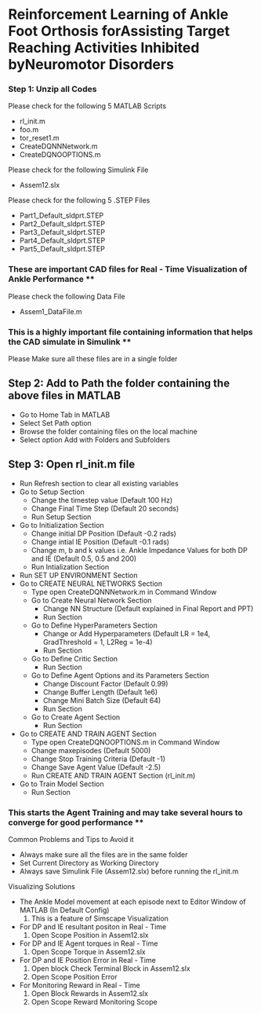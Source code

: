 # Reinforcement Learning of Ankle Foot Orthosis forAssisting Target Reaching Activities Inhibited byNeuromotor Disorders

### Step 1: Unzip all Codes
Please check for the following 5 MATLAB Scripts

- rl_init.m
- foo.m
- tor_reset1.m
- CreateDQNNNetwork.m
- CreateDQNOOPTIONS.m

Please check for the following Simulink File
- Assem12.slx

Please check for the following 5 .STEP Files
- Part1_Default_sldprt.STEP
- Part2_Default_sldprt.STEP
- Part3_Default_sldprt.STEP
- Part4_Default_sldprt.STEP
- Part5_Default_sldprt.STEP

### These are important CAD files for Real - Time Visualization of Ankle Performance **

Please check the following Data File
- Assem1_DataFile.m

### This is a highly important file containing information that helps the CAD simulate in Simulink **

Please Make sure all these files are in a single folder


## Step 2: Add to Path the folder containing the above files in MATLAB
- Go to Home Tab in MATLAB
- Select Set Path option
- Browse the folder containing files on the local machine
- Select option Add with Folders and Subfolders

## Step 3: Open rl_init.m file
- Run Refresh section to clear all existing variables
- Go to Setup Section
	* Change the timestep value (Default 100 Hz)
	* Change Final Time Step (Default 20 seconds)
	* Run Setup Section
- Go to Initialization Section
	* Change initial DP Position (Default -0.2 rads)
	* Change intial IE Position (Default -0.1 rads)
	* Change m, b and k values i.e. Ankle Impedance Values for both DP and IE (Default 0.5, 0.5 and 200)
	* Run Intialization Section
- Run SET UP ENVIRONMENT Section
- Go to CREATE NEURAL NETWORKS Section
	* Type open CreateDQNNNetwork.m in Command Window
	* Go to Create Neural Network Section
		* Change NN Structure (Default explained in Final Report and PPT)
		* Run Section
	* Go to Define HyperParameters Section
		* Change or Add Hyperparameters (Default LR = 1e4, GradThreshold = 1, L2Reg = 1e-4)
		* Run Section
	* Go to Define Critic Section
		* Run Section
	* Go to Define Agent Options and its Parameters Section
		* Change Discount Factor (Default 0.99)
		* Change Buffer Length (Default 1e6)
		* Change Mini Batch Size (Default 64)
		* Run Section
	* Go to Create Agent Section
		* Run Section
- Go to CREATE AND TRAIN AGENT Section
	* Type open CreateDQNOOPTIONS.m in Command Window
	* Change maxepisodes (Default 5000)
	* Change Stop Training Criteria (Default -1)
	* Change Save Agent Value (Default -2.5)
	* Run CREATE AND TRAIN AGENT Section (rl_init.m)
- Go to Train Model Section
	* Run Section

### This starts the Agent Training and may take several hours to converge for good performance **


Common Problems and Tips to Avoid it


- Always make sure all the files are in the same folder
- Set Current Directory as Working Directory
- Always save Simulink File (Assem12.slx) before running the rl_init.m


Visualizing Solutions


- The Ankle Model movement at each episode next to Editor Window of MATLAB (In Default Config)
	1. This is a feature of Simscape Visualization
- For DP and IE resultant positon in Real - Time
	1. Open Scope Position in Assem12.slx
- For DP and IE Agent torques in Real - Time
	1. Open Scope Torque in Assem12.slx
- For DP and IE Position Error in Real - Time
	1. Open block Check Terminal Block in Assem12.slx
	2. Open Scope Position Error
- For Monitoring Reward in Real - Time
	1. Open Block Rewards in Assem12.slx
	2. Open Scope Reward Monitoring Scope
 

